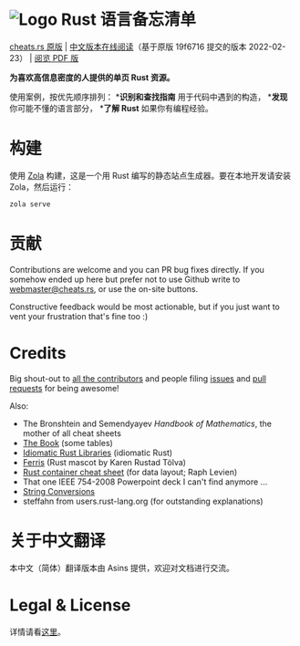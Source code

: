 

# ![Logo](/static/logo.png) Rust 语言备忘清单

[cheats.rs 原版](https://cheats.rs) | [中文版本在线阅读](https://rust-cheats.github.io)（基于原版 19f6716 提交的版本 2022-02-23） | [阅览 PDF 版](https://s3.eu-central-1.amazonaws.com/cheats.rs/rust_cheat_sheet.pdf)

**为喜欢高信息密度的人提供的单页 Rust 资源。**

使用案例，按优先顺序排列：
***识别和查找指南** 用于代码中遇到的构造，
***发现** 你可能不懂的语言部分，
***了解 Rust** 如果你有编程经验。

# 构建

使用 [Zola](https://www.getzola.org/) 构建，这是一个用 Rust 编写的静态站点生成器。要在本地开发请安装 Zola，然后运行：

```bash
zola serve
```

# 贡献

Contributions are welcome and you can PR bug fixes directly. If you somehow ended up here but prefer not to use Github write to [webmaster@cheats.rs](mailto:webmaster@cheats.rs), or use the on-site buttons.

Constructive feedback would be most actionable, but if you just want to vent your frustration that's fine too :)


# Credits

Big shout-out to [all the contributors](https://github.com/ralfbiedert/cheats.rs/graphs/contributors) and people filing [issues](https://github.com/ralfbiedert/cheats.rs/issues) and [pull requests](https://github.com/ralfbiedert/cheats.rs/pulls) for being awesome!


Also:

* The Bronshtein and Semendyayev _Handbook of Mathematics_, the mother of all cheat sheets
* [The Book](https://doc.rust-lang.org/stable/book/) (some tables)
* [Idiomatic Rust Libraries](https://killercup.github.io/rustfest-idiomatic-libs/#/) (idiomatic Rust)
* [Ferris](https://rustacean.net/) (Rust mascot by Karen Rustad Tölva)
* [Rust container cheat sheet](https://docs.google.com/presentation/d/1q-c7UAyrUlM-eZyTo1pd8SZ0qwA_wYxmPZVOQkoDmH4/edit#slide=id.p) (for data layout; Raph Levien)
* That one IEEE 754-2008 Powerpoint deck I can't find anymore ...
* [String Conversions](https://docs.google.com/spreadsheets/d/19vSPL6z2d50JlyzwxariaYD6EU2QQUQqIDOGbiGQC7Y/pubhtml?gid=0&single=true)
* steffahn from users.rust-lang.org (for outstanding explanations)

# 关于中文翻译
本中文（简体）翻译版本由 Asins 提供，欢迎对文档进行交流。

# Legal & License

详情请看[这里](content/legal.md)。
